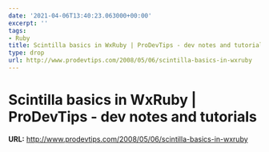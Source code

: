 ```yaml
---
date: '2021-04-06T13:40:23.063000+00:00'
excerpt: ''
tags:
- Ruby
title: Scintilla basics in WxRuby | ProDevTips - dev notes and tutorials
type: drop
url: http://www.prodevtips.com/2008/05/06/scintilla-basics-in-wxruby
---
```


# Scintilla basics in WxRuby | ProDevTips - dev notes and tutorials

**URL:** http://www.prodevtips.com/2008/05/06/scintilla-basics-in-wxruby
